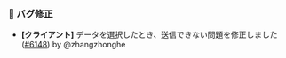 ### 🐛 バグ修正

* **[クライアント]** データを選択したとき、送信できない問題を修正しました ([#6148](https://github.com/nocobase/nocobase/pull/6148)) by @zhangzhonghe
